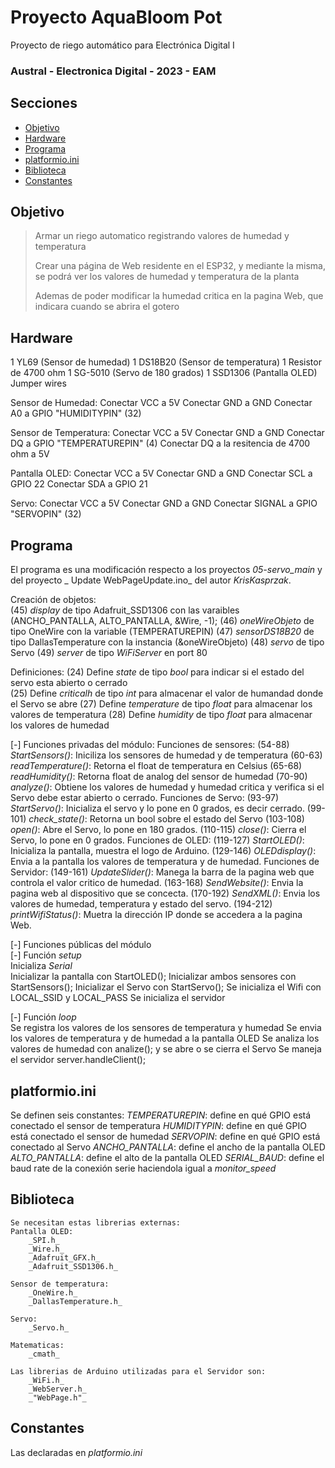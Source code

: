 # Proyecto AquaBloom Pot
Proyecto de riego automático para Electrónica Digital I

### Austral - Electronica Digital - 2023 - EAM


## Secciones

- [Objetivo](#objetivo)
- [Hardware](#hardware)
- [Programa](#programa)
- [platformio.ini](#platformio.ini)
- [Biblioteca](#biblioteca)
- [Constantes](#constantes)


## Objetivo

>   Armar un riego automatico registrando valores de humedad y temperatura
> 
>   Crear una página de Web residente en el ESP32, y mediante la misma, se podrá ver los valores de humedad y temperatura de la planta
> 
>   Ademas de poder modificar la humedad critica en la pagina Web, que indicara cuando se abrira el gotero   

## Hardware

  1 YL69 (Sensor de humedad)
  1 DS18B20 (Sensor de temperatura)
  1 Resistor de 4700 ohm
  1 SG-5010 (Servo de 180 grados)
  1 SSD1306 (Pantalla OLED)
  Jumper wires

  Sensor de Humedad:
    Conectar VCC a 5V
    Conectar GND a GND
    Conectar A0 a GPIO "HUMIDITYPIN" (32)

  Sensor de Temperatura:
    Conectar VCC a 5V
    Conectar GND a GND
    Conectar DQ a GPIO "TEMPERATUREPIN" (4)
    Conectar DQ a la resitencia de 4700 ohm a 5V

  Pantalla OLED:
    Conectar VCC a 5V
    Conectar GND a GND
    Conectar SCL a GPIO 22
    Conectar SDA a GPIO 21

  Servo:
    Conectar VCC a 5V
    Conectar GND a GND
    Conectar SIGNAL a GPIO "SERVOPIN" (32)
    

## Programa

 El programa es una modificación respecto a los proyectos _05-servo_main_ y del proyecto _ Update WebPageUpdate.ino_ del autor _KrisKasprzak_.    

   

 Creación de objetos:  
   (45) _display_ de tipo Adafruit_SSD1306 con las varaibles (ANCHO_PANTALLA, ALTO_PANTALLA, &Wire, -1);
   (46) _oneWireObjeto_ de tipo OneWire con la variable (TEMPERATUREPIN)
   (47) _sensorDS18B20_ de tipo DallasTemperature con la instancia (&oneWireObjeto)
   (48) _servo_ de tipo Servo
   (49) _server_ de tipo _WiFiServer_ en port 80  

 Definiciones: 
   (24) Define _state_ de tipo _bool_ para indicar si el estado del servo esta abierto o cerrado  
   (25) Define _criticalh_ de tipo _int_ para almacenar el valor de humandad donde el Servo se abre
   (27) Define _temperature_ de tipo _float_ para almacenar los valores de temperatura
   (28) Define _humidity_ de tipo _float_ para almacenar los valores de humedad 
   

 [-] Funciones privadas del módulo: 
    Funciones de sensores:
        (54-88) _StartSensors()_: Iniciliza los sensores de humedad y de temperatura
        (60-63) _readTemperature()_: Retorna el float de temperatura en Celsius 
        (65-68) _readHumidity()_: Retorna float de analog del sensor de humedad
        (70-90) _analyze()_: Obtiene los valores de humedad y humedad critica y verifica si el Servo debe estar abierto o cerrado.
   Funciones de Servo:
        (93-97) _StartServo()_: Inicializa el servo y lo pone en 0 grados, es decir cerrado.
        (99-101) _check_state()_: Retorna un bool sobre el estado del Servo
        (103-108) _open()_: Abre el Servo, lo pone en 180 grados.
        (110-115) _close()_: Cierra el Servo, lo pone en 0 grados.
    Funciones de OLED:
        (119-127) _StartOLED()_: Inicializa la pantalla, muestra el logo de Arduino.
        (129-146) _OLEDdisplay()_: Envia a la pantalla los valores de temperatura y de humedad.
    Funciones de Servidor:
        (149-161) _UpdateSlider()_: Manega la barra de la pagina web que controla el valor critico de humedad.
        (163-168) _SendWebsite()_: Envia la pagina web al dispositivo que se concecta.
        (170-192) _SendXML()_: Envia los valores de humedad, temperatura y estado del servo.
        (194-212) _printWifiStatus()_: Muetra la dirección IP donde se accedera a la pagina Web.

 [-] Funciones públicas del módulo  
  [-] Función _setup_  
   Inicializa _Serial_  
   Inicializar la pantalla con StartOLED();
   Inicializar ambos sensores con StartSensors(); 
   Inicializar el Servo con StartServo(); 
   Se inicializa el Wifi con LOCAL_SSID y LOCAL_PASS 
   Se inicializa el servidor  

  [-] Función _loop_  
   Se registra los valores de los sensores de temperatura y humedad
   Se envia los valores de temperatura y de humedad a la pantalla OLED
   Se analiza los valores de humedad con analize(); y se abre o se cierra el Servo
   Se maneja el servidor server.handleClient();


## platformio.ini
   Se definen seis constantes:
   _TEMPERATUREPIN_: define en qué GPIO está conectado el sensor de temperatura
   _HUMIDITYPIN_: define en qué GPIO está conectado el sensor de humedad
   _SERVOPIN_: define en qué GPIO está conectado al Servo
   _ANCHO_PANTALLA_: define el ancho de la pantalla OLED
   _ALTO_PANTALLA_: define el alto de la pantalla OLED
   _SERIAL_BAUD_: define el baud rate de la conexión serie haciendola igual a _monitor_speed_    


## Biblioteca

    Se necesitan estas librerias externas:
    Pantalla OLED:
        _SPI.h_
        _Wire.h_
        _Adafruit_GFX.h_
        _Adafruit_SSD1306.h_
    
    Sensor de temperatura:
        _OneWire.h_
        _DallasTemperature.h_
    
    Servo:
        _Servo.h_
    
    Matematicas:
        _cmath_

    Las librerias de Arduino utilizadas para el Servidor son:
        _WiFi.h_
        _WebServer.h_
        _"WebPage.h"_

## Constantes

   Las declaradas en _platformio.ini_


